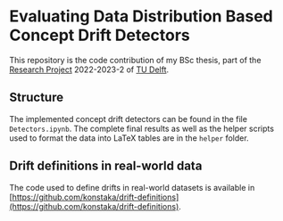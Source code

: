 # Evaluating Data Distribution Based Concept Drift Detectors

This repository is the code contribution of my BSc thesis, part of the [Research Project](https://github.com/TU-Delft-CSE/Research-Project) 2022-2023-2 of [TU Delft](https://github.com/TU-Delft-CSE).

## Structure

The implemented concept drift detectors can be found in the file `Detectors.ipynb`. The complete final results as well as the helper scripts used to format the data into LaTeX tables are in the `helper` folder.

## Drift definitions in real-world data

The code used to define drifts in real-world datasets is available in [https://github.com/konstaka/drift-definitions](https://github.com/konstaka/drift-definitions).